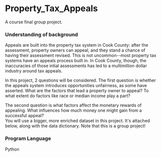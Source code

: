 # Property_Tax_Appeals
A course final group project. 

### Understanding of background
Appeals are built into the property tax system in Cook County: after the assessment, property owners can appeal, and they stand a chance of having their assessment revised. 
This is not uncommon--most property tax systems have an appeals process built in. 
In Cook County, though, the inaccuracies of those intial assessments has led to a multimillion dollar industry around tax appeals.

In this project, 2 questions will be considered. 
The first question is whether the appeals system introduces opportunities unfairness, as some have asserted. 
What are the factors that lead a property owner to appeal? To what extent do factors like race or median income play a part?  

The second question is what factors affect the monetary rewards of appealing. What influences how much money one might gain from a successful appeal?  
You will use a bigger, more enriched dataset in this project. It's attached below, along with the data dictionary. Note that this is a group project!

### Program Language
Python


